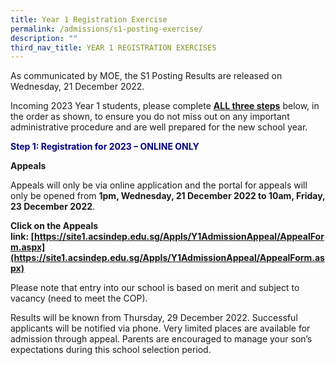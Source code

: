 ```yaml
---
title: Year 1 Registration Exercise
permalink: /admissions/s1-posting-exercise/
description: ""
third_nav_title: YEAR 1 REGISTRATION EXERCISES
---
```

As communicated by MOE, the S1 Posting Results are released on Wednesday, 21 December 2022.

Incoming 2023 Year 1 students, please complete **<u>ALL three steps</u>** below, in the order as shown, to ensure you do not miss out on any important administrative procedure and are well prepared for the new school year.


<span style="color: #000080;"><strong>Step 1: Registration for 2023 – ONLINE ONLY</strong></span>


**Appeals**

Appeals will only be via online application and the portal for appeals will only be opened from **1pm, Wednesday, 21 December 2022 to 10am, Friday, 23 December 2022**.

**Click on the Appeals link: [https://site1.acsindep.edu.sg/Appls/Y1AdmissionAppeal/AppealForm.aspx](https://site1.acsindep.edu.sg/Appls/Y1AdmissionAppeal/AppealForm.aspx)**

Please note that entry into our school is based on merit and subject to vacancy (need to meet the COP).

Results will be known from Thursday, 29 December 2022. Successful applicants will be notified via phone. Very limited places are available for admission through appeal. Parents are encouraged to manage your son’s expectations during this school selection period.